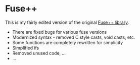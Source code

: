 # Fuse++

This is my fairly edited version of the original [Fuse++ library](www.github.com/xloem/fusexx). 

* There are fixed bugs for various fuse versions
* Modernized syntax - removed C style casts, void casts, etc.
* Some functions are completely rewritten for simplicity
* Simplified ifs
* Removed unused code, ...
* ...
